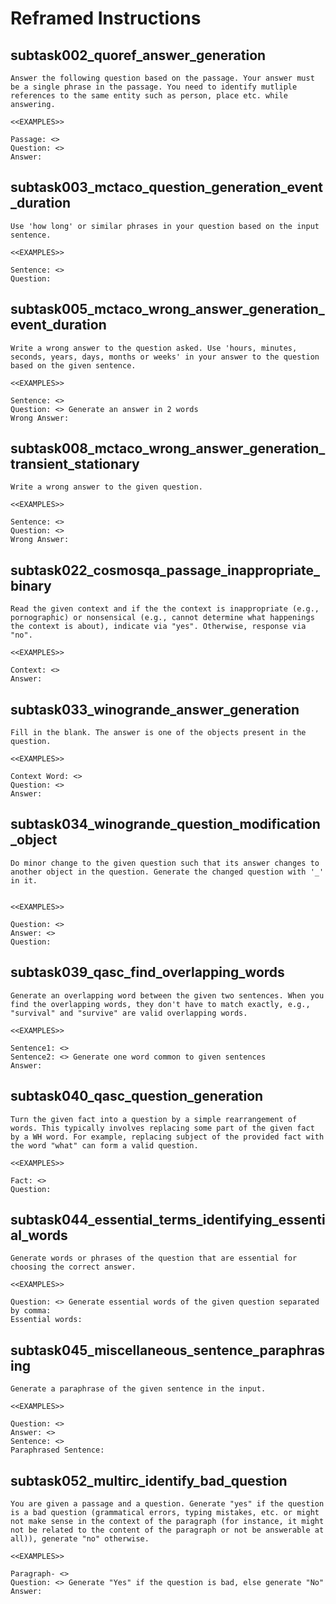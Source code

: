# Reframed Instructions

## subtask002_quoref_answer_generation

```
Answer the following question based on the passage. Your answer must be a single phrase in the passage. You need to identify mutliple references to the same entity such as person, place etc. while answering.  

<<EXAMPLES>>  

Passage: <>  
Question: <>  
Answer:
```
## subtask003_mctaco_question_generation_event_duration

```
Use 'how long' or similar phrases in your question based on the input sentence.  

<<EXAMPLES>>  

Sentence: <>  
Question:
```

## subtask005_mctaco_wrong_answer_generation_event_duration

```
Write a wrong answer to the question asked. Use 'hours, minutes, seconds, years, days, months or weeks' in your answer to the question based on the given sentence.  

<<EXAMPLES>>  

Sentence: <>  
Question: <> Generate an answer in 2 words  
Wrong Answer:
```

## subtask008_mctaco_wrong_answer_generation_transient_stationary

```
Write a wrong answer to the given question.

<<EXAMPLES>>

Sentence: <> 
Question: <> 
Wrong Answer:
```

## subtask022_cosmosqa_passage_inappropriate_binary

```
Read the given context and if the the context is inappropriate (e.g., pornographic) or nonsensical (e.g., cannot determine what happenings the context is about), indicate via "yes". Otherwise, response via "no". 

<<EXAMPLES>>

Context: <> 
Answer:
```

## subtask033_winogrande_answer_generation

```
Fill in the blank. The answer is one of the objects present in the question. 

<<EXAMPLES>>

Context Word: <> 
Question: <> 
Answer:

```

## subtask034_winogrande_question_modification_object

```
Do minor change to the given question such that its answer changes to another object in the question. Generate the changed question with '_' in it.  


<<EXAMPLES>>

Question: <> 
Answer: <> 
Question:
```

## subtask039_qasc_find_overlapping_words

```
Generate an overlapping word between the given two sentences. When you find the overlapping words, they don't have to match exactly, e.g., "survival" and "survive" are valid overlapping words.

<<EXAMPLES>>

Sentence1: <> 
Sentence2: <> Generate one word common to given sentences 
Answer:
```

## subtask040_qasc_question_generation

```
Turn the given fact into a question by a simple rearrangement of words. This typically involves replacing some part of the given fact by a WH word. For example, replacing subject of the provided fact with the word "what" can form a valid question.  

<<EXAMPLES>>  

Fact: <> 
Question:
```

## subtask044_essential_terms_identifying_essential_words

```
Generate words or phrases of the question that are essential for choosing the correct answer. 

<<EXAMPLES>>  

Question: <> Generate essential words of the given question separated by comma: 
Essential words:
```

## subtask045_miscellaneous_sentence_paraphrasing

```
Generate a paraphrase of the given sentence in the input.

<<EXAMPLES>>  

Question: <>
Answer: <>
Sentence: <>
Paraphrased Sentence:
```

## subtask052_multirc_identify_bad_question

```
You are given a passage and a question. Generate "yes" if the question is a bad question (grammatical errors, typing mistakes, etc. or might not make sense in the context of the paragraph (for instance, it might not be related to the content of the paragraph or not be answerable at all)), generate "no" otherwise.  

<<EXAMPLES>>  

Paragraph- <> 
Question: <> Generate "Yes" if the question is bad, else generate "No" 
Answer:
```
